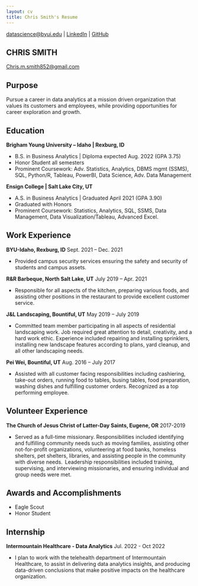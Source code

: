 ```yaml
---
layout: cv
title: Chris Smith's Resume
---
```



<div id="webaddress">
<a href="datascience@byui.edu">datascience@byui.edu</a>
| <a href="https://www.linkedin.com/groups/13537407/">LinkedIn</a>
| <a href="https://github.com/byuids-resumes">GitHub</a>
</div>

## CHRIS SMITH

Chris.m.smith852@gmail.com

## Purpose
Pursue a career in data analytics at a mission driven organization that values its customers and
employees, while providing opportunities for career exploration and growth.

## Education
__Brigham Young University – Idaho | Rexburg, ID__
- B.S. in Business Analytics | Diploma expected Aug. 2022 (GPA 3.75)
- Honor Student all semesters
- Prominent Coursework: Adv. Statistics, Analytics, DBMS mgmt (SSMS), SQL, Python/R, Tableau,
PowerBI, Data Science, Adv. Data Management

__Ensign College | Salt Lake City, UT__
- A.S. in Business Analytics | Graduated April 2021 (GPA 3.90)
- Graduated with Honors
- Prominent Coursework: Statistics, Analytics, SQL, SSMS, Data Management, Data
Visualization/Tableau, Advanced Excel.

## Work Experience
__BYU-Idaho, Rexburg, ID__
Sept. 2021 – Dec. 2021
- Provided campus security services ensuring the safety and security of students and campus
assets.

__R&R Barbeque, North Salt Lake, UT__
July 2019 – Apr. 2021
- Responsible for all aspects of the kitchen, preparing various foods, and assisting other positions
in the restaurant to provide excellent customer service.

__J&L Landscaping, Bountiful, UT__
May 2019 – July 2019
- Committed team member participating in all aspects of residential landscaping work. Job
required great attention to detail, creativity, and a hard work ethic. Experience included
repairing and installing sprinklers, installing new landscape features according to plans, yard
cleanup, and all other landscaping needs.

__Pei Wei, Bountiful, UT__
Aug. 2016 – July 2017
- Assisted with all customer facing responsibilities including cashiering, take-out orders, running
food to tables, busing tables, food preparation, washing dishes and fulfilling customer orders.
Recognized as a top performing employee. 

## Volunteer Experience
__The Church of Jesus Christ of Latter-Day Saints, Eugene, OR__
2017-2019
- Served as a full-time missionary. Responsibilities included identifying and fulfilling community
needs such as moving families, assisting other not-for-profit organizations, volunteering at food
banks, homeless shelters, pet shelters, libraries, and assisting people in the community with
diverse needs.  Leadership responsibilities included training, supervising, and interviewing
missionaries, and ensuring individual and group needs were met.

## Awards and Accomplishments
- Eagle Scout
- Honor Student

## Internship
__Intermountain Healthcare - Data Analytics__
Jul. 2022 - Oct 2022
- I plan to work with the telehealth department of Intermountain Healthcare, to assist in delivering data analytics insights, and producing data-driven conclusions that make positive impacts on the healthcare organization. 